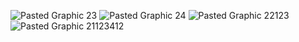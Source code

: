 ![Pasted Graphic 23](https://github.com/user-attachments/assets/2cd45fd7-7469-4b5c-a3ae-07175b2f4f42)
![Pasted Graphic 24](https://github.com/user-attachments/assets/5e803d2f-bd88-432a-9575-f52fbd304196)
![Pasted Graphic 22123](https://github.com/user-attachments/assets/07b648ca-160c-42a6-ac4d-7759b14249a4)
![Pasted Graphic 21123412](https://github.com/user-attachments/assets/3bdc67a3-68a3-4221-9560-0c5971e1fe3d)
